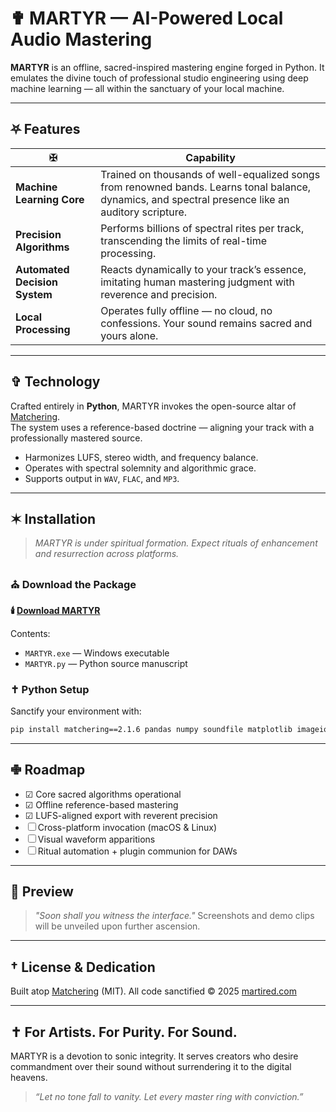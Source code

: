 # ✟ MARTYR — AI-Powered Local Audio Mastering

**MARTYR** is an offline, sacred-inspired mastering engine forged in Python. It emulates the divine touch of professional studio engineering using deep machine learning — all within the sanctuary of your local machine.

---

## ⛧ Features

| ✠ | Capability |
|----|------------|
| **Machine Learning Core** | Trained on thousands of well-equalized songs from renowned bands. Learns tonal balance, dynamics, and spectral presence like an auditory scripture. |
| **Precision Algorithms** | Performs billions of spectral rites per track, transcending the limits of real-time processing. |
| **Automated Decision System** | Reacts dynamically to your track’s essence, imitating human mastering judgment with reverence and precision. |
| **Local Processing** | Operates fully offline — no cloud, no confessions. Your sound remains sacred and yours alone. |

---

## ✞ Technology

Crafted entirely in **Python**, MARTYR invokes the open-source altar of [Matchering](https://github.com/sergree/matchering).  
The system uses a reference-based doctrine — aligning your track with a professionally mastered source.

- Harmonizes LUFS, stereo width, and frequency balance.
- Operates with spectral solemnity and algorithmic grace.
- Supports output in `WAV`, `FLAC`, and `MP3`.

---

## ✶ Installation

> _MARTYR is under spiritual formation. Expect rituals of enhancement and resurrection across platforms._

### ⛪ Download the Package

**🕯️ [Download MARTYR](https://martired.com/martyr-downloads/)**

Contents:
- `MARTYR.exe` — Windows executable
- `MARTYR.py` — Python source manuscript

### ✝ Python Setup

Sanctify your environment with:

```bash
pip install matchering==2.1.6 pandas numpy soundfile matplotlib imageio-ffmpeg requests
````

---

## ✙ Roadmap

* ☑ Core sacred algorithms operational
* ☑ Offline reference-based mastering
* ☑ LUFS-aligned export with reverent precision
* ☐ Cross-platform invocation (macOS & Linux)
* ☐ Visual waveform apparitions
* ☐ Ritual automation + plugin communion for DAWs

---

## 📜 Preview

> *"Soon shall you witness the interface."*
> Screenshots and demo clips will be unveiled upon further ascension.

---

## † License & Dedication

Built atop [Matchering](https://github.com/sergree/matchering) (MIT).
All code sanctified © 2025 [martired.com](https://martired.com)

---

## ✝️ For Artists. For Purity. For Sound.

MARTYR is a devotion to sonic integrity. It serves creators who desire commandment over their sound without surrendering it to the digital heavens.

> *“Let no tone fall to vanity. Let every master ring with conviction.”*

